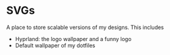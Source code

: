 # SVGs
A place to store scalable versions of my designs. This includes
- Hyprland: the logo wallpaper and a funny logo
- Default wallpaper of my dotfiles
